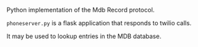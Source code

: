 Python implementation of the Mdb Record protocol. 

`phoneserver.py` is a flask application that responds to twilio calls.

It may be used to lookup entries in the MDB database.

